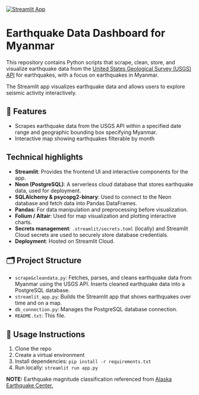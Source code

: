 [![Streamlit App](https://static.streamlit.io/badges/streamlit_badge_black_white.svg)](https://myanmar-earthquakes.streamlit.app/)

# Earthquake Data Dashboard for Myanmar

This repository contains Python scripts that scrape, clean, store, and visualize earthquake data from the [United States Geological Survey (USGS) API](https://earthquake.usgs.gov/fdsnws/event/1/) for earthquakes, with a focus on earthquakes in Myanmar. <br>

The Streamlit app visualizes earthquake data and allows users to explore seismic activity interactively. 

## 📌 Features

- Scrapes earthquake data from the USGS API within a specified date range and geographic bounding box specifying Myanmar.
- Interactive map showing earthquakes filterable by month

## Technical highlights

- **Streamlit**: Provides the frontend UI and interactive components for the app.
- **Neon (PostgreSQL)**: A serverless cloud database that stores earthquake data, used for deployment.
- **SQLAlchemy & psycopg2-binary**: Used to connect to the Neon database and fetch data into Pandas DataFrames.
- **Pandas**: For data manipulation and preprocessing before visualization.
- **Folium / Altair**: Used for map visualization and plotting interactive charts.
- **Secrets management**: `.streamlit/secrets.toml` (locally) and Streamlit Cloud secrets are used to securely store database credentials.
- **Deployment**: Hosted on Streamlit Cloud.

## 🗂️ Project Structure

- `scrape&cleandata.py`: Fetches, parses, and cleans earthquake data from Myanmar using the USGS API. Inserts cleaned earthquake data into a PostgreSQL database.
- `streamlit_app.py`: Builds the Streamlit app that shows earthquakes over time and on a map.
- `db_connection.py`: Manages the PostgreSQL database connection.
- `README.txt`: This file.

## 🧪 Usage Instructions

1. Clone the repo
2. Create a virtual environment
3. Install dependencies: `pip install -r requirements.txt`
4. Run locally: `streamlit run app.py`

**NOTE:** Earthquake magnitude classification referenced from [Alaska Earthquake Center.](https://earthquake.alaska.edu/earthquake-magnitude-classes)
